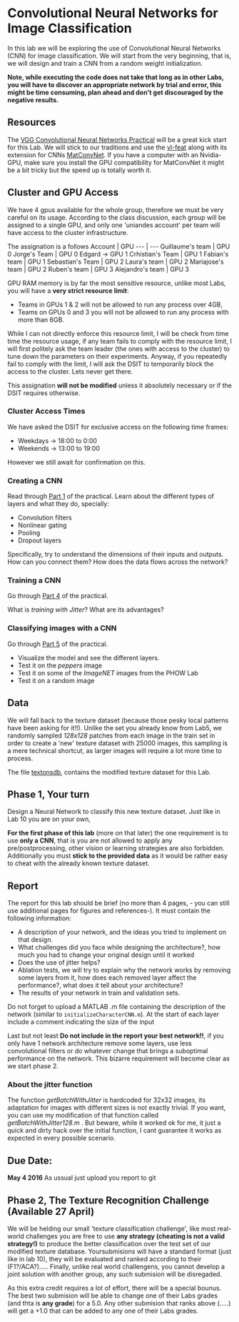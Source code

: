 # Convolutional Neural Networks for Image Classification
In this lab we will be exploring the use of Convolutional Neural Networks (CNN) for image classification. We will start from the very beginning, that is, we will design and train a CNN from a random weight initialization.

**Note, while executing the code does not take that long as in other Labs, you will have to discover an appropriate network by trial and error, this might be time consuming, plan ahead and don't get discouraged by the negative results.**

## Resources
The [VGG Convolutional Neural Networks Practical](http://www.robots.ox.ac.uk/~vgg/practicals/cnn/index.html) will be a great kick start for this Lab. We will stick to our traditions and use the [vl-feat](http://www.vlfeat.org/matlab/matlab.html) along with its extension for CNNs [MatConvNet](http://www.vlfeat.org/matconvnet/functions/). If you have a computer with an Nvidia-GPU, make sure you install the GPU compatibility for MatConvNet it might be a bit tricky but the speed up is totally worth it.

## Cluster and GPU Access 

We have 4 gpus available for the whole group, therefore we must be very careful on its usage. According to the class discussion, each group will be assigned to a single GPU, and only one 'uniandes account' per team will have access to the cluster infrastructure.

The assignation is a follows 
 Account | GPU 
 --- | --- 
Guillaume's team | GPU 0
 Jorge's Team | GPU 0
 Edgard -> GPU 1
 Crhistian's Team | GPU 1
 Fabian's team | GPU 1 
 Sebastian's Team | GPU 2
 Laura's team | GPU 2
 Mariajose's team | GPU 2 
 Ruben's team | GPU 3 
 Alejandro's team | GPU 3

GPU RAM memory is by far the most sensitive resource, unlike most Labs,  you will have a **very strict resource limit**:
- Teams in GPUs 1 & 2 will not be allowed to run any process over 4GB, 
- Teams on GPUs 0 and 3 you will not be allowed to run any process with more than 6GB. 

While I  can not directly enforce this resource limit, I will be check from time time the resource usage, if any team fails to comply with the resource limit, I will first politely ask the team leader (the ones with access to the cluster) to tune down the parameters on their experiments. Anyway, if  you repeatedly fail to comply with the limit, I will ask the DSIT to temporarily block the access to the cluster. Lets never get there.

This assignation **will not be modified** unless it absolutely necessary or if the DSIT requires otherwise.

### Cluster Access Times

We have asked the DSIT for exclusive access on the following time frames:

- Weekdays -> 18:00  to 0:00
- Weekends -> 13:00  to 19:00

However we still await for confirmation on this.

### Creating a CNN
Read through [Part 1](http://www.robots.ox.ac.uk/~vgg/practicals/cnn/index.html#part1) of the practical.
Learn about the different types of layers and what they do, specially:

- Convolution filters
- Nonlinear gating
- Pooling
- Dropout layers

Specifically, try to understand the dimensions of their inputs and outputs. How can you connect them? How does the data flows across the network?

### Training a CNN

Go through [Part 4](http://www.robots.ox.ac.uk/~vgg/practicals/cnn/index.html#part-4-learning-a-character-cnn) of the practical.

What is *training with Jitter*?
What are its advantages?


### Classifying images with a CNN

Go through [Part 5](http://www.robots.ox.ac.uk/~vgg/practicals/cnn/index.html#part-5-using-pretrained-models) of the practical.

- Visualize the model and see the different layers.
- Test it on the *peppers* image
- Test it on some of the *ImageNET* images from the PHOW Lab
- Test it on a random image

## Data

We will fall back to the texture dataset (because those pesky local patterns have been asking for it!!). Unlike the set you already know from Lab5, we randomly sampled *128x128* patches from each image in the train set in order to create a 'new' texture dataset with 25000 images, this sampling is a mere technical shortcut, as larger images will require a lot more time to process.

The file [textonsdb](), contains the modified texture dataset for this Lab.

## Phase 1, Your turn

Design a Neural Network to classify this new texture dataset. Just like in Lab 10 you are on your own, 

**For the first phase of this lab** (more on that later) the one requirement is to use **only a CNN**, that is you are not allowed to apply any pre/postprocessing, other vision or learning strategies are also forbidden. Additionally you must **stick to the provided data** as it would be rather easy to cheat with the already known texture dataset.

## Report
The report for this lab should be brief (no more than 4 pages, - you can still use additional pages for figures and references-). It must contain the following information:

- A description of your network, and the ideas you tried to implement on that design.
- What challenges did you face while designing the architecture?, how much you had to change your original design until it worked
- Does the use of jitter helps?
- Ablation tests, we will try to explain why the network works by removing some layers from it, how does each removed layer affect the performance?, what does it tell about your architecture?
- The results of your network in train and validation sets.

Do not forget to upload a MATLAB .m file containing the description of the network (similar to ``initializeCharacterCNN.m``). At the start of each layer include a comment indicating the size of the input

Last but not least **Do not include in the report your best network!!**, if you only have 1 network architecture remove some layers, use less convolutional filters or do whatever change that brings a suboptimal performance on the network. This bizarre requirement will become clear as we start phase 2.

### About the jitter function
The function *getBatchWithJitter* is hardcoded for 32x32 images, its adaptation for images with different sizes is not exactly trivial. If you want, you can use my modification of that function called *getBatchWithJitter128.m* . But beware, while it worked ok for me, it just a quick and dirty hack over the initial function, I cant guarantee it works as expected in every possible scenario.

## Due Date:
**May 4 2016** As ussual just upload you report to git

## Phase 2, The Texture Recognition Challenge (Available 27 April)
We will be helding our small 'texture classification challenge', like most real-world challenges you are free to use **any strategy (cheating is not a valid strategy!)** to produce the better classification over the test set of our modified texture database. Yoursubmisions will have a standard format (just like in lab 10), they will be evaluated and ranked according to their (F1?/ACA?)..... Finally, unlike real world challengens, you cannot develop a joint solution with another group, any such submision will be disregaded. 

As this extra credit requires a lot of effort, there will be a special bounus. The best two submision will be able to change one of their Labs grades (and thta is **any grade**) for a 5.0. Any other submision that ranks above (.....) will get a +1.0 that can be added to any one of their Labs grades. 





